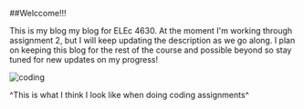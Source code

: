 

##Welccome!!!

This is my blog my blog for ELEc 4630. At the moment I'm working through assignment 2, but I will keep updating the description as we go along.
I plan on keeping this blog for the rest of the course and possible beyond so stay tuned for new updates on my progress!


![coding](https://github.com/amanoj0204/amanoj0204.github.io/assets/161025128/393d5fd0-9008-473d-a457-9ab8320c5ca2)

^This is what I think I look like when doing coding assignments^
